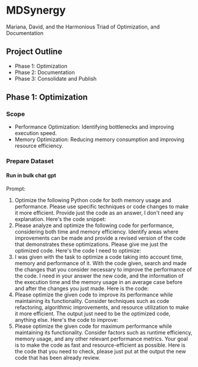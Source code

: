# MDSynergy
Mariana, David, and the Harmonious Triad of Optimization, and Documentation

## Project Outline
* Phase 1: Optimization
* Phase 2: Documentation
* Phase 3: Consolidate and Publish


## Phase 1: Optimization

### Scope

* Performance Optimization: Identifying bottlenecks and improving execution speed.
* Memory Optimization: Reducing memory consumption and improving resource efficiency.

### Prepare Dataset

#### Run in bulk chat gpt

Prompt:

1. Optimize the following Python code for both memory usage and performance. Please use specific techniques or code changes to make it more efficient. Provide just the code as an answer, I don't need any explanation. Here's the code snippet:
2. Please analyze and optimize the following code for performance, considering both time and memory efficiency. Identify areas where improvements can be made and provide a revised version of the code that demonstrates these optimizations. Please give me just the optimized code. Here's the code I need to optimize:
3. I was given with the task to optimize a code taking into account time, memory and performance of it. With the code given, search and made the changes that you consider necessary to improve the performance of the code. I need in your answer the new code, and the information of the execution time and the memory usage in an average case before and after the changes you just made. Here is the code:
4. Please optimize the given code to improve its performance while maintaining its functionality. Consider techniques such as code refactoring, algorithmic improvements, and resource utilization to make it more efficient. The output just need to be the optimized code, anything else. Here's the code to improve:
5. Please optimize the given code for maximum performance while maintaining its functionality. Consider factors such as runtime efficiency, memory usage, and any other relevant performance metrics. Your goal is to make the code as fast and resource-efficient as possible. Here is the code that you need to check, please just put at the output the new code that has been already review.



